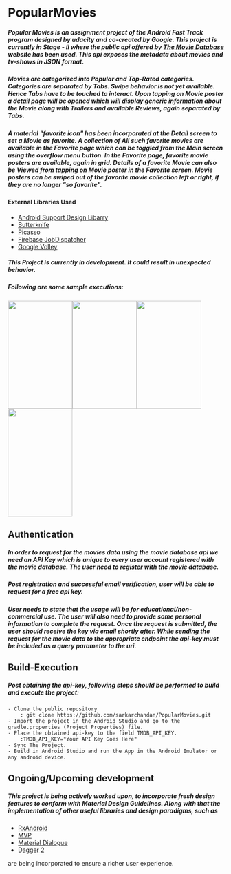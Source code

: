 # PopularMovies

##### Popular Movies is an assignment project of the Android Fast Track program designed by udacity and co-created by Google. This project is currently in Stage - II where the public api offered by [The Movie Database](https://www.themoviedb.org/) website has been used. This api exposes the metadata about movies and tv-shows in JSON format.

##### Movies are categorized into Popular and Top-Rated categories. Categories are separated by Tabs. Swipe behavior is not yet available. Hence Tabs have to be touched to interact. Upon tapping on Movie poster a detail page will be opened which will display generic information about the Movie along with Trailers and available Reviews, again separated by Tabs.

##### A material "favorite icon" has been incorporated at the Detail screen to set a Movie as favorite. A collection of All such favorite movies are available in the Favorite page which can be toggled from the Main screen using the overflow menu button. In the Favorite page, favorite movie posters are available, again in grid. Details of a favorite Movie can also be Viewed from tapping on Movie poster in the Favorite screen. Movie posters can be swiped out of the favorite movie collection left or right, if they are no longer "so favorite".
#### External Libraries Used
- [Android Support Design Libarry](https://developer.android.com/topic/libraries/support-library/index.html)
- [Butterknife](http://jakewharton.github.io/butterknife/)
- [Picasso](http://square.github.io/picasso/)
- [Firebase JobDispatcher](https://github.com/firebase/firebase-jobdispatcher-android#user-content-firebase-jobdispatcher-)
- [Google Volley](https://developer.android.com/training/volley/index.html)

##### This Project is currently in development. It could result in unexpected behavior.

##### Following are some sample executions:
<img src="https://cloud.githubusercontent.com/assets/19269229/24726064/5e9b6f38-1a51-11e7-8e6e-9b00dfeb561f.png" width="150" height="250"><img src="https://cloud.githubusercontent.com/assets/19269229/24726089/71961480-1a51-11e7-9c1a-35ba86c0a214.png" width="150" height="250"><img src="https://cloud.githubusercontent.com/assets/19269229/24726115/82f10640-1a51-11e7-8356-7ecf08df2310.png" width="150" height="250"><img src="https://cloud.githubusercontent.com/assets/19269229/24726130/903b3d0c-1a51-11e7-9a60-9e522fbc959f.png" width="150" height="250">

## Authentication
##### In order to request for the movies data using the movie database api we need an API Key which is unique to every user account registered with the movie database. The user need to [register](https://www.themoviedb.org/account/signup) with the movie database.
##### Post registration and successful email verification, user will be able to request for a free api key. 
##### User needs to state that the usage will be for educational/non-commercial use. The user will also need to provide some personal information to complete the request. Once the request is submitted, the user should receive the key via email shortly after. While sending the request for the movie data to the appropriate endpoint the api-key must be included as a query parameter to the uri.

## Build-Execution
##### Post obtaining the api-key, following steps should be performed to build and execute the project:

```
- Clone the public repository
	: git clone https://github.com/sarkarchandan/PopularMovies.git
- Import the project in the Android Studio and go to the gradle.properties (Project Properties) file.
- Place the obtained api-key to the field TMDB_API_KEY.
	:TMDB_API_KEY="Your API Key Goes Here"
- Sync The Project.
- Build in Android Studio and run the App in the Android Emulator or any android device.
```

## Ongoing/Upcoming development
##### This project is being actively worked upon, to incorporate fresh design features to conform with Material Design Guidelines. Along with that the implementation of other useful libraries and design paradigms, such as 
- [RxAndroid](https://github.com/ReactiveX/RxAndroid)
- [MVP](https://github.com/googlesamples/android-architecture)
- [Material Dialogue](https://github.com/afollestad/material-dialogs)
- [Dagger 2](https://github.com/google/dagger)

are being incorporated to ensure a richer user experience.
